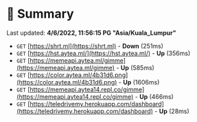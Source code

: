 # 📖 Summary
Last updated: **4/6/2022, 11:56:15 PG "Asia/Kuala_Lumpur"**

- `GET` [https://shrt.ml](https://shrt.ml) - **Down** (251ms)
- `GET` [https://hst.aytea.ml/](https://hst.aytea.ml/) - **Up** (356ms)
- `GET` [https://memeapi.aytea.ml/gimme](https://memeapi.aytea.ml/gimme) - **Up** (585ms)
- `GET` [https://color.aytea.ml/4b31d6.png](https://color.aytea.ml/4b31d6.png) - **Up** (1606ms)
- `GET` [https://memeapi.aytea14.repl.co/gimme](https://memeapi.aytea14.repl.co/gimme) - **Up** (466ms)
- `GET` [https://teledrivemy.herokuapp.com/dashboard](https://teledrivemy.herokuapp.com/dashboard) - **Up** (28ms)
